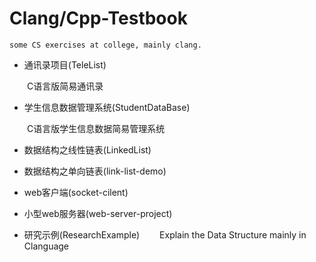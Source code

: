 # Clang/Cpp-Testbook

	some CS exercises at college, mainly clang.


* 通讯录项目(TeleList)  

&ensp;&ensp;&ensp;&ensp;C语言版简易通讯录

* 学生信息数据管理系统(StudentDataBase)  

&ensp;&ensp;&ensp;&ensp;C语言版学生信息数据简易管理系统

* 数据结构之线性链表(LinkedList)  

* 数据结构之单向链表(link-list-demo)

* web客户端(socket-cilent)  

* 小型web服务器(web-server-project)  

* 研究示例(ResearchExample)
&ensp;&ensp;&ensp;&ensp;Explain the Data Structure mainly in Clanguage